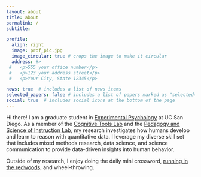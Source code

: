 ```yaml
---
layout: about
title: about
permalink: /
subtitle:

profile:
  align: right
  image: prof_pic.jpg
  image_circular: true # crops the image to make it circular
  address: #>
 #   <p>555 your office number</p>
 #   <p>123 your address street</p>
 #   <p>Your City, State 12345</p>

news: true  # includes a list of news items
selected_papers: false # includes a list of papers marked as "selected={true}"
social: true  # includes social icons at the bottom of the page
---
```

Hi there! I am a graduate student in [Experimental Psychology](https://psychology.ucsd.edu) at UC San Diego. As a member of the [Cognitive Tools Lab](https://cogtoolslab.github.io/) and the [Pedagogy and Science of Instruction Lab](https://pilegard.ucsd.edu/), my research investigates how humans develop and learn to reason with quantitative data. I leverage my diverse skill set that includes mixed methods research, data science, and science communication to provide data-driven insights into human behavior.

Outside of my research, I enjoy doing the daily mini crossword, [running in the redwoods](https://www.strava.com/athletes/78020017), and wheel-throwing.